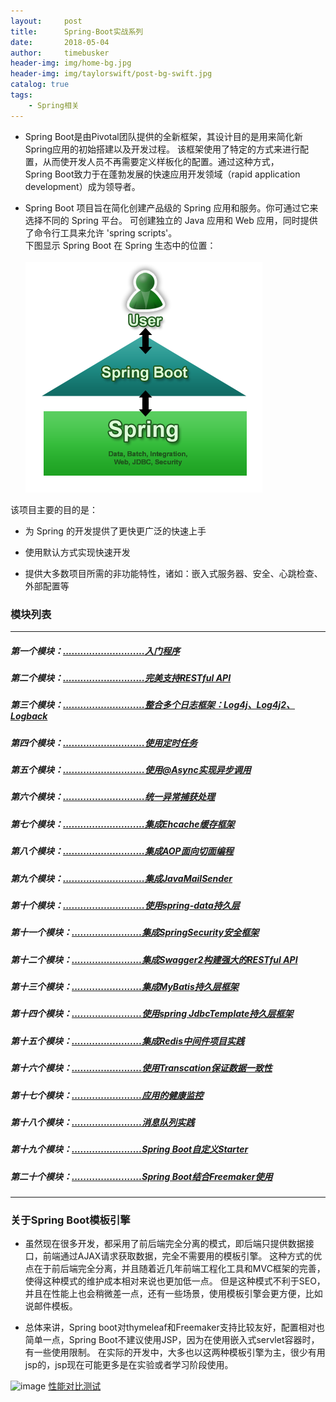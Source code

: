 ```yaml
---
layout:     post
title:      Spring-Boot实战系列
date:       2018-05-04
author:     timebusker
header-img: img/home-bg.jpg
header-img: img/taylorswift/post-bg-swift.jpg
catalog: true
tags:
    - Spring相关
---
```


- Spring Boot是由Pivotal团队提供的全新框架，其设计目的是用来简化新Spring应用的初始搭建以及开发过程。
该框架使用了特定的方式来进行配置，从而使开发人员不再需要定义样板化的配置。通过这种方式，  
Spring Boot致力于在蓬勃发展的快速应用开发领域（rapid application development）成为领导者。  

- Spring Boot 项目旨在简化创建产品级的 Spring 应用和服务。你可通过它来选择不同的 Spring 平台。
可创建独立的 Java 应用和 Web 应用，同时提供了命令行工具来允许 'spring scripts'。  
下图显示 Spring Boot 在 Spring 生态中的位置：  
&emsp;&emsp;&emsp;&emsp;&emsp;&emsp;&emsp;&emsp;&emsp;&emsp;
![image](/img/spring/spring-boot.png)

该项目主要的目的是：

+ 为 Spring 的开发提供了更快更广泛的快速上手

+ 使用默认方式实现快速开发

+ 提供大多数项目所需的非功能特性，诸如：嵌入式服务器、安全、心跳检查、外部配置等

### 模块列表
----
##### 第一个模块：[............................入门程序](https://github.com/timebusker/spring-boot/tree/master/spring-boot-1-QuickStart/)

##### 第二个模块：[............................完美支持RESTful API](https://github.com/timebusker/spring-boot/tree/master/spring-boot-2-RESTful/)

##### 第三个模块：[............................整合多个日志框架：Log4j、Log4j2、Logback](https://github.com/timebusker/spring-boot/tree/master/spring-boot-3-logs/)

##### 第四个模块：[............................使用定时任务](https://github.com/timebusker/spring-boot/tree/master/spring-boot-4-Scheduled/)

##### 第五个模块：[............................使用@Async实现异步调用](https://github.com/timebusker/spring-boot/tree/master/spring-boot-5-Async/)

##### 第六个模块：[............................统一异常捕获处理](https://github.com/timebusker/spring-boot/tree/master/spring-boot-6-GlobalException/)

##### 第七个模块：[............................集成Ehcache缓存框架](https://github.com/timebusker/spring-boot/tree/master/spring-boot-7-EhCache/)

##### 第八个模块：[............................集成AOP面向切面编程](https://github.com/timebusker/spring-boot/tree/master/spring-boot-8-AOP/)

##### 第九个模块：[............................集成JavaMailSender](https://github.com/timebusker/spring-boot/tree/master/spring-boot-9-JavaMailSender/)

##### 第十个模块：[............................使用spring-data持久层](https://github.com/timebusker/spring-boot/tree/master/spring-boot-10-SpringData/)

##### 第十一个模块：[........................集成SpringSecurity安全框架](https://github.com/timebusker/spring-boot/tree/master/spring-boot-11-SpringSecurity/)

##### 第十二个模块：[........................集成Swagger2构建强大的RESTful API](https://github.com/timebusker/spring-boot/tree/master/spring-boot-12-Swagger2/)

##### 第十三个模块：[........................集成MyBatis持久层框架](https://github.com/timebusker/spring-boot/tree/master/spring-boot-13-MyBatis/)

##### 第十四个模块：[........................使用spring JdbcTemplate持久层框架](https://github.com/timebusker/spring-boot/tree/spring-boot-14-JdbcTemplate/)

##### 第十五个模块：[........................集成Redis中间件项目实践](https://github.com/timebusker/spring-boot/tree/master/spring-boot-15-Redis/)

##### 第十六个模块：[........................使用Transcation保证数据一致性](https://github.com/timebusker/spring-boot/tree/master/spring-boot-16-Transcation/)

##### 第十七个模块：[........................应用的健康监控](https://github.com/timebusker/spring-boot/tree/master/spring-boot-17-monitor/)

##### 第十八个模块：[........................消息队列实践](https://github.com/timebusker/spring-boot/tree/master/spring-boot-18-MQ/)

##### 第十九个模块：[........................Spring Boot自定义Starter](https://github.com/timebusker/spring-boot/tree/master/spring-boot-19-Definition-Starter/)

##### 第二十个模块：[........................Spring Boot结合Freemaker使用](https://github.com/timebusker/spring-boot/tree/master/spring-boot-20-Freemarker/)

----  

### 关于Spring Boot模板引擎   
- 虽然现在很多开发，都采用了前后端完全分离的模式，即后端只提供数据接口，前端通过AJAX请求获取数据，完全不需要用的模板引擎。
这种方式的优点在于前后端完全分离，并且随着近几年前端工程化工具和MVC框架的完善，使得这种模式的维护成本相对来说也更加低一点。
但是这种模式不利于SEO，并且在性能上也会稍微差一点，还有一些场景，使用模板引擎会更方便，比如说邮件模板。   

- 总体来讲，Spring boot对thymeleaf和Freemaker支持比较友好，配置相对也简单一点，Spring Boot不建议使用JSP，因为在使用嵌入式servlet容器时，有一些使用限制。
在实际的开发中，大多也以这两种模板引擎为主，很少有用jsp的，jsp现在可能更多是在实验或者学习阶段使用。   

![image](https://github.com/timebusker/spring-boot/raw/master/static/111111.png)
[性能对比测试](https://github.com/jreijn/spring-comparing-template-engines)
